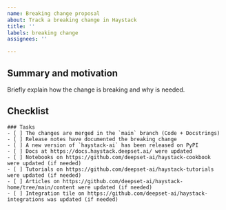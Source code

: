 ```yaml
---
name: Breaking change proposal
about: Track a breaking change in Haystack
title: ''
labels: breaking change
assignees: ''

---
```


## Summary and motivation

Briefly explain how the change is breaking and why is needed.

## Checklist

```[tasklist]
### Tasks
- [ ] The changes are merged in the `main` branch (Code + Docstrings)
- [ ] Release notes have documented the breaking change
- [ ] A new version of `haystack-ai` has been released on PyPI
- [ ] Docs at https://docs.haystack.deepset.ai/ were updated
- [ ] Notebooks on https://github.com/deepset-ai/haystack-cookbook were updated (if needed)
- [ ] Tutorials on https://github.com/deepset-ai/haystack-tutorials were updated (if needed)
- [ ] Articles on https://github.com/deepset-ai/haystack-home/tree/main/content were updated (if needed)
- [ ] Integration tile on https://github.com/deepset-ai/haystack-integrations was updated (if needed)
```
